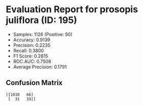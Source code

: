 # Evaluation Report for prosopis juliflora (ID: 195)
- Samples: 1126 (Positive: 50)
- Accuracy: 0.9139
- Precision: 0.2235
- Recall: 0.3800
- F1 Score: 0.2815
- ROC AUC: 0.7508
- Average Precision: 0.1791

## Confusion Matrix
```
[[1010   66]
 [  31   19]]
```